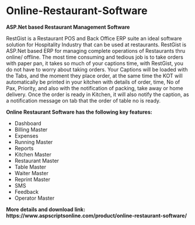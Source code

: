 # Online-Restaurant-Software
<b>ASP.Net based Restaurant Management Software</b>

RestGist is a Restaurant POS and Back Office ERP suite an ideal software solution for Hospitality Industry that can be used at restaurants. RestGist is ASP.Net based ERP for managing complete operations of Restaurants thru online/ offline. The most time consuming and tedious job is to take orders with paper pan, it takes so much of your captions time, with RestGist, you do not have to worry about taking orders. Your Captions will be loaded with the Tabs, and the moment they place order, at the same time the KOT will automatically be printed in your kitchen with details of order, time, No of Pax, Priority, and also with the notification of packing, take away or home delivery. Once the order is ready in Kitchen, it will also notify the caption, as a notification message on tab that the order of table no is ready.

<b>Online Restaurant Software has the following key features:</b>

<ul>
<li>Dashboard</li>
<li>Billing Master</li>
<li>Expenses</li>
<li>Running Master</li>
<li>Reports</li>
<li>Kitchen Master</li>
<li>Restaurant Master</li>
<li>Table Master</li>
<li>Waiter Master</li>
<li>Reprint Master</li>
<li>SMS</li>
<li>Feedback</li>
<li>Operator Master</li>
</ul>
<b>More details and download link:</b><br>
<b>https://www.aspscriptsonline.com/product/online-restaurant-software/</b>
